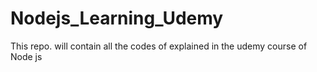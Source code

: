 # Nodejs_Learning_Udemy
This repo. will contain all the codes of explained in the udemy course of Node js
